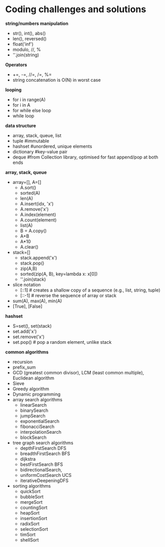 Coding challenges and solutions
=====================================

**string/numbers manipulation**
- str(), int(), abs()
- len(), reversed()
- float('inf')
- modulo, //, %
- ''.join(string)

**Operators** 
- +=, -=, //=, /=, %= 
- string concatenation is O(N) in worst case

**looping**
- for i in range(A)
- for i in A
- for while else loop
- while loop

**data structure**
- array, stack, queue, list
- tuple  #immutable
- hashset  #unordered, unique elements
- dictionary  #key-value pair
- deque  #from Collection library, optimised for fast append/pop at both ends

**array, stack, queue**
- array=[], A=[]
  - A.sort()
  - sorted(A)
  - len(A)
  - A.insert(idx, 'x')
  - A.remove('x')
  - A.index(element)
  - A.count(element)
  - list(A)
  - B = A.copy()
  - A+B
  - A*10
  - A.clear()
- stack=[]
  - stack.append('x')
  - stack.pop()
  - zip(A,B)
  - sorted(zip(A, B), key=lambda x: x[0])
  - ''.join(stack)
- slice notation
  - [::1]  # creates a shallow copy of a sequence (e.g., list, string, tuple)
  - [::-1]  # reverse the sequence of array or stack
- sum(A), max(A), min(A)
- [True], [False]

**hashset**
- S=set(), set(stack)
- set.add('x')
- set.remove('x')
- set.pop() # pop a random element, unlike stack

**common algorithms**
- recursion
- prefix_sum
- GCD (greatest common divisor), LCM (least common multiple), Euclidean algorithm
- Sieve
- Greedy algorithm
- Dynamic programming
- array search algorithms 
  - linearSearch
  - binarySearch
  - jumpSearch
  - exponentialSearch
  - fibonacciSearch
  - interpolationSearch
  - blockSearch
- tree graph search algorithms 
  - depthFirstSearch DFS
  - breadthFirstSearch BFS
  - dijkstra
  - bestFirstSearch BFS
  - bidirectionalSearch,
  - uniformCostSearch UCS
  - iterativeDeepeningDFS
- sorting algorithms 
  - quickSort
  - bubbleSort
  - mergeSort
  - countingSort
  - heapSort
  - insertionSort
  - radixSort
  - selectionSort
  - timSort
  - shellSort